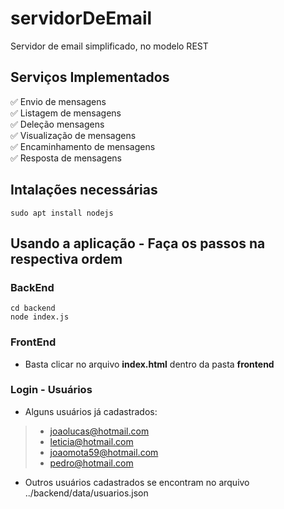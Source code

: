 # servidorDeEmail
Servidor de email simplificado, no modelo REST

## Serviços Implementados
:white_check_mark: 
Envio de mensagens<br/>
:white_check_mark: 
Listagem de mensagens<br/>
:white_check_mark: 
Deleção mensagens<br/>
:white_check_mark: 
Visualização de mensagens<br/> 
:white_check_mark: 
Encaminhamento de mensagens<br/>
:white_check_mark: 
Resposta de mensagens<br/>


## Intalações necessárias

```shell
sudo apt install nodejs
```

## Usando a aplicação - Faça os passos na respectiva ordem

### BackEnd
```shell
cd backend
node index.js
```

### FrontEnd
* Basta clicar no arquivo **index.html** dentro da pasta **frontend**


### Login - Usuários
* Alguns usuários já cadastrados:
> * joaolucas@hotmail.com
> * leticia@hotmail.com
> * joaomota59@hotmail.com
> * pedro@hotmail.com
* Outros usuários cadastrados se encontram no arquivo ../backend/data/usuarios.json
